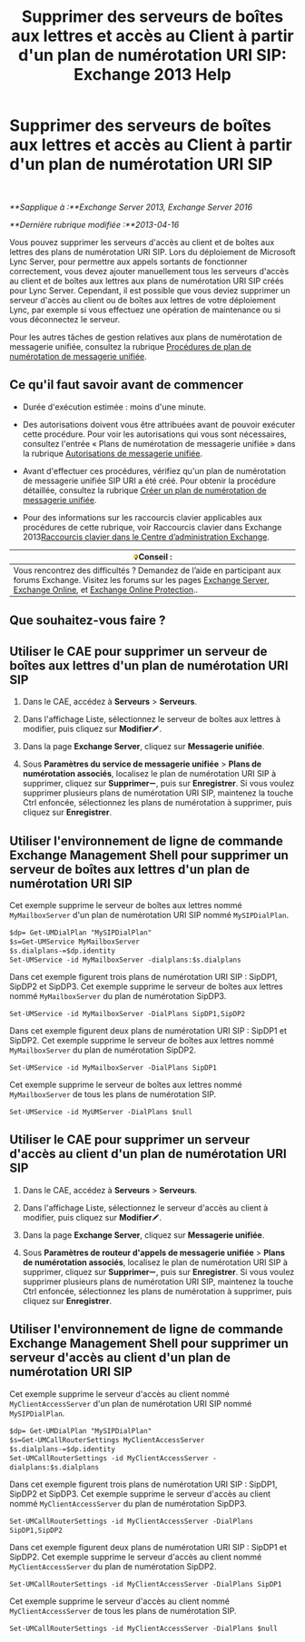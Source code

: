 ﻿---
title: "Supprimer des serveurs de boîtes aux lettres et accès au Client à partir d'un plan de numérotation URI SIP: Exchange 2013 Help"
TOCTitle: Supprimer des serveurs de boîtes aux lettres et accès au Client à partir d'un plan de numérotation URI SIP
ms:assetid: 367441e1-1a0f-42c8-9fa8-8abe80b3d015
ms:mtpsurl: https://technet.microsoft.com/fr-fr/library/Aa997238(v=EXCHG.150)
ms:contentKeyID: 54652752
ms.date: 05/23/2018
mtps_version: v=EXCHG.150
ms.translationtype: MT
---

# Supprimer des serveurs de boîtes aux lettres et accès au Client à partir d'un plan de numérotation URI SIP

 

_**Sapplique à :**Exchange Server 2013, Exchange Server 2016_

_**Dernière rubrique modifiée :**2013-04-16_

Vous pouvez supprimer les serveurs d'accès au client et de boîtes aux lettres des plans de numérotation URI SIP. Lors du déploiement de Microsoft Lync Server, pour permettre aux appels sortants de fonctionner correctement, vous devez ajouter manuellement tous les serveurs d'accès au client et de boîtes aux lettres aux plans de numérotation URI SIP créés pour Lync Server. Cependant, il est possible que vous deviez supprimer un serveur d'accès au client ou de boîtes aux lettres de votre déploiement Lync, par exemple si vous effectuez une opération de maintenance ou si vous déconnectez le serveur.

Pour les autres tâches de gestion relatives aux plans de numérotation de messagerie unifiée, consultez la rubrique [Procédures de plan de numérotation de messagerie unifiée](um-dial-plan-procedures-exchange-2013-help.md).

## Ce qu'il faut savoir avant de commencer

  - Durée d'exécution estimée : moins d'une minute.

  - Des autorisations doivent vous être attribuées avant de pouvoir exécuter cette procédure. Pour voir les autorisations qui vous sont nécessaires, consultez l'entrée « Plans de numérotation de messagerie unifiée » dans la rubrique [Autorisations de messagerie unifiée](unified-messaging-permissions-exchange-2013-help.md).

  - Avant d'effectuer ces procédures, vérifiez qu'un plan de numérotation de messagerie unifiée SIP URI a été créé. Pour obtenir la procédure détaillée, consultez la rubrique [Créer un plan de numérotation de messagerie unifiée](create-a-um-dial-plan-exchange-2013-help.md).

  - Pour des informations sur les raccourcis clavier applicables aux procédures de cette rubrique, voir Raccourcis clavier dans Exchange 2013[Raccourcis clavier dans le Centre d’administration Exchange](keyboard-shortcuts-in-the-exchange-admin-center-exchange-online-protection-help.md).

<table>
<thead>
<tr class="header">
<th><img src="images/Bb125224.tip(EXCHG.150).gif" title="Conseil" alt="Conseil" />Conseil :</th>
</tr>
</thead>
<tbody>
<tr class="odd">
<td>Vous rencontrez des difficultés ? Demandez de l’aide en participant aux forums Exchange. Visitez les forums sur les pages <a href="https://go.microsoft.com/fwlink/p/?linkid=60612">Exchange Server</a>, <a href="https://go.microsoft.com/fwlink/p/?linkid=267542">Exchange Online</a>, et <a href="https://go.microsoft.com/fwlink/p/?linkid=285351">Exchange Online Protection</a>..</td>
</tr>
</tbody>
</table>


## Que souhaitez-vous faire ?

## Utiliser le CAE pour supprimer un serveur de boîtes aux lettres d'un plan de numérotation URI SIP

1.  Dans le CAE, accédez à **Serveurs** \> **Serveurs**.

2.  Dans l'affichage Liste, sélectionnez le serveur de boîtes aux lettres à modifier, puis cliquez sur **Modifier**![Icône Modifier](images/Bb124582.6f53ccb2-1f13-4c02-bea0-30690e6ea71d(EXCHG.150).gif "Icône Modifier").

3.  Dans la page **Exchange Server**, cliquez sur **Messagerie unifiée**.

4.  Sous **Paramètres du service de messagerie unifiée** \> **Plans de numérotation associés**, localisez le plan de numérotation URI SIP à supprimer, cliquez sur **Supprimer**![Icône Suppression](images/Dd362328.479b6ced-8d64-4277-a725-f17fea202b28(EXCHG.150).gif "Icône Suppression"), puis sur **Enregistrer**. Si vous voulez supprimer plusieurs plans de numérotation URI SIP, maintenez la touche Ctrl enfoncée, sélectionnez les plans de numérotation à supprimer, puis cliquez sur **Enregistrer**.

## Utiliser l'environnement de ligne de commande Exchange Management Shell pour supprimer un serveur de boîtes aux lettres d'un plan de numérotation URI SIP

Cet exemple supprime le serveur de boîtes aux lettres nommé `MyMailboxServer` d'un plan de numérotation URI SIP nommé `MySIPDialPlan`.

    $dp= Get-UMDialPlan "MySIPDialPlan"
    $s=Get-UMService MyMailboxServer
    $s.dialplans-=$dp.identity
    Set-UMService -id MyMailboxServer -dialplans:$s.dialplans

Dans cet exemple figurent trois plans de numérotation URI SIP : SipDP1, SipDP2 et SipDP3. Cet exemple supprime le serveur de boîtes aux lettres nommé `MyMailboxServer` du plan de numérotation SipDP3.

    Set-UMService -id MyMailboxServer -DialPlans SipDP1,SipDP2

Dans cet exemple figurent deux plans de numérotation URI SIP : SipDP1 et SipDP2. Cet exemple supprime le serveur de boîtes aux lettres nommé `MyMailboxServer` du plan de numérotation SipDP2.

    Set-UMService -id MyMailboxServer -DialPlans SipDP1

Cet exemple supprime le serveur de boîtes aux lettres nommé `MyMailboxServer` de tous les plans de numérotation SIP.

    Set-UMService -id MyUMServer -DialPlans $null

## Utiliser le CAE pour supprimer un serveur d'accès au client d'un plan de numérotation URI SIP

1.  Dans le CAE, accédez à **Serveurs** \> **Serveurs**.

2.  Dans l'affichage Liste, sélectionnez le serveur d'accès au client à modifier, puis cliquez sur **Modifier**![Icône Modifier](images/Bb124582.6f53ccb2-1f13-4c02-bea0-30690e6ea71d(EXCHG.150).gif "Icône Modifier").

3.  Dans la page **Exchange Server**, cliquez sur **Messagerie unifiée**.

4.  Sous **Paramètres de routeur d'appels de messagerie unifiée** \> **Plans de numérotation associés**, localisez le plan de numérotation URI SIP à supprimer, cliquez sur **Supprimer**![Icône Suppression](images/Dd362328.479b6ced-8d64-4277-a725-f17fea202b28(EXCHG.150).gif "Icône Suppression"), puis sur **Enregistrer**. Si vous voulez supprimer plusieurs plans de numérotation URI SIP, maintenez la touche Ctrl enfoncée, sélectionnez les plans de numérotation à supprimer, puis cliquez sur **Enregistrer**.

## Utiliser l'environnement de ligne de commande Exchange Management Shell pour supprimer un serveur d'accès au client d'un plan de numérotation URI SIP

Cet exemple supprime le serveur d'accès au client nommé `MyClientAccessServer` d'un plan de numérotation URI SIP nommé `MySIPDialPlan`.

    $dp= Get-UMDialPlan "MySIPDialPlan"
    $s=Get-UMCallRouterSettings MyClientAccessServer
    $s.dialplans-=$dp.identity
    Set-UMCallRouterSettings -id MyClientAccessServer -dialplans:$s.dialplans

Dans cet exemple figurent trois plans de numérotation URI SIP : SipDP1, SipDP2 et SipDP3. Cet exemple supprime le serveur d'accès au client nommé `MyClientAccessServer` du plan de numérotation SipDP3.

    Set-UMCallRouterSettings -id MyClientAccessServer -DialPlans SipDP1,SipDP2

Dans cet exemple figurent deux plans de numérotation URI SIP : SipDP1 et SipDP2. Cet exemple supprime le serveur d'accès au client nommé `MyClientAccessServer` du plan de numérotation SipDP2.

    Set-UMCallRouterSettings -id MyClientAccessServer -DialPlans SipDP1

Cet exemple supprime le serveur d'accès au client nommé `MyClientAccessServer` de tous les plans de numérotation SIP.

    Set-UMCallRouterSettings -id MyClientAccessServer -DialPlans $null

